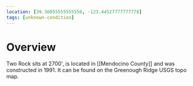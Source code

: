 ```yaml
---
location: [39.36055555555556, -123.44527777777778]
tags: [unknown-condition]
---
```


# Overview

Two Rock sits at 2700', is located in [[Mendocino County]] and was constructed in 1991. It can be found on the Greenough Ridge USGS topo map.

